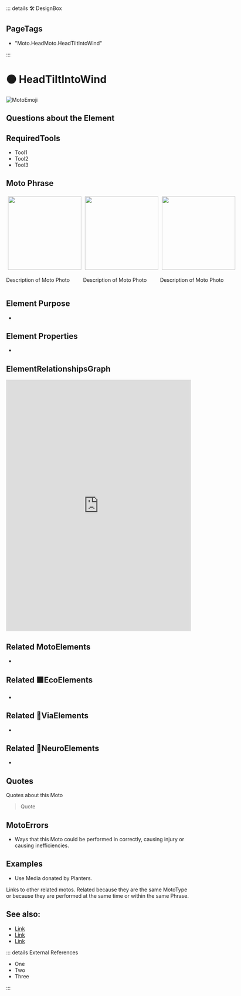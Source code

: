 ::: details 🛠 <dev>DesignBox</dev> 

<h2>PageTags</h2>

- "Moto.HeadMoto.HeadTiltIntoWind"

:::

# 🟠 <moto>HeadTiltIntoWind</moto>


![MotoEmoji](/Moto/Moto_Emoji.png)

## Questions about the Element

## RequiredTools

- Tool1
- Tool2
- Tool3

## <moto>Moto Phrase</moto>

<div style="display: flex">
    <div>
        <img style="margin: 5px" height="200" width="200" src="/Moto/Moto_Emoji.png"/>
        <p>Description of Moto Photo</p>
    </div>
    <div>
        <img style="margin: 5px" height="200" width="200" src="/Moto/Moto_Emoji.png"/>
        <p>Description of Moto Photo</p>
    </div>
    <div>
        <img style="margin: 5px" height="200" width="200" src="/Moto/Moto_Emoji.png"/>
        <p>Description of Moto Photo</p>
    </div>
    
    
</div>

## Element Purpose

- 

## Element Properties

- 


## ElementRelationshipsGraph

<iframe 
    width="100%" 
    height="684" 
    frameborder="0"
    src="https://observablehq.com/embed/@d3/force-directed-graph/2?cells=chart"
></iframe>

## Related <moto>MotoElements</moto>
- 

## Related 🟩<eco>EcoElements</eco>
- 
## Related 🔻<via>ViaElements</via>
- 

## Related 💜<neuro>NeuroElements</neuro> 
-  
## Quotes

Quotes about this Moto

> Quote

## MotoErrors

- Ways that this Moto could be performed in correctly, causing injury or causing inefficiencies.

## Examples

- Use Media donated by Planters. 



Links to other related motos. Related because they are the same MotoType or because they are performed at the same time or within the same Phrase. 

## See also:

- [Link]()
- [Link]()
- [Link]()

::: details External References

- One
- Two
- Three

:::

